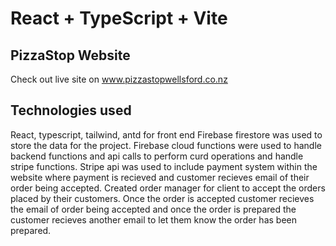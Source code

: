 # React + TypeScript + Vite
## PizzaStop Website
Check out live site on www.pizzastopwellsford.co.nz

## Technologies used
React, typescript, tailwind, antd for front end
Firebase firestore was used to store the data for the project.
Firebase cloud functions were used to handle backend functions and api calls to perform curd operations and handle stripe functions.
Stripe api was used to include payment system within the website where payment is recieved and customer recieves email of their order being accepted.
Created order manager for client  to accept the orders placed by their customers. Once the order is accepted customer recieves the email of order being accepted and once the order is prepared the customer recieves another email to let them know the order has been prepared.



